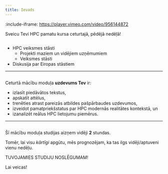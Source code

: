 ```yaml
---
title: Ievads
---
```


:include-iframe: https://player.vimeo.com/video/956144872

Sveicu Tevi HPC pamatu kursa ceturtajā, pēdējā nedēļā!  

```attention-note {label: "Ceturtās nedēļas tēmas"}
```
- HPC veiksmes stāsti  
  - Projekti maziem un vidējiem uzņēmumiem
  - Veiksmes stāsti  
- Diskusija par Eiropas stāstiem

---

```attention-note {label: "Tavs uzdevums"}
```
Ceturtā mācību moduļa **uzdevums Tev** ir:
- izlasīt piedāvātos tekstus,
- apskatīt attēlus,
- trenēties atrast pareizās atbildes pašpārbaudes uzdevumos,
- izveidot pamatpriekšstatus par HPC modernās realitātes kontekstā, un
- izanalizēt reālus HPC lietojumu piemērus.

---

```attention-note {label: "Studijas prasa Tavu laiku"}
```
Šī mācību moduļa studijas aizņem vidēji **2** stundas.
<!--
[4. MĀCĪBU MODUĻA STUDIJAS SĀKAS ŠEIT!](https://hpc-pamati-saturs.learning.lv/preview/4-modulis/1_1)
-->
Tomēr, lai visu *kārtīgi* apgūtu, mēs prognozējam, ka tas ilgs vidēji/aptuveni vienu nedēļu.

TUVOJAMIES STUDIJU NOSLĒGUMAM!

Lai veicas!

